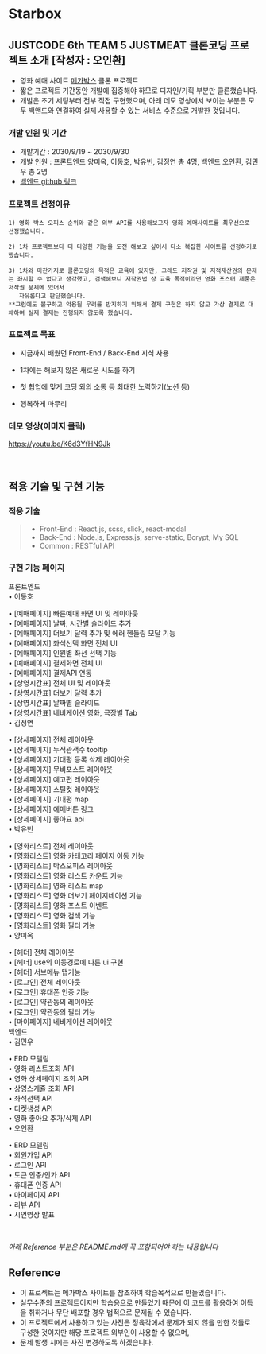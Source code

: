 # Starbox


## JUSTCODE 6th TEAM 5 JUSTMEAT 클론코딩 프로젝트 소개 [작성자 : 오인환]

- 영화 예매 사이트 [메가박스](https://www.megabox.co.kr/movie) 클론 프로젝트
- 짧은 프로젝트 기간동안 개발에 집중해야 하므로 디자인/기획 부분만 클론했습니다.
- 개발은 초기 세팅부터 전부 직접 구현했으며, 아래 데모 영상에서 보이는 부분은 모두 백앤드와 연결하여 실제 사용할 수 있는 서비스 수준으로 개발한 것입니다.

### 개발 인원 및 기간

- 개발기간 : 2030/9/19 ~ 2030/9/30
- 개발 인원 : 프론트엔드 양미옥, 이동호, 박유빈, 김정연 총 4명, 백엔드 오인환, 김민우 총 2명
- [백엔드 github 링크](https://github.com/royggle/justcode-6-2nd-team2-back)

### 프로젝트 선정이유

    1) 영화 박스 오피스 순위와 같은 외부 API를 사용해보고자 영화 예매사이트를 최우선으로 선정했습니다.

    2) 1차 프로젝트보다 더 다양한 기능을 도전 해보고 싶어서 다소 복잡한 사이트를 선정하기로 했습니다.

    3) 1차와 마찬가지로 클론코딩의 목적은 교육에 있지만, 그래도 저작권 및 지적재산권의 문제는 좌시할 수 없다고 생각했고, 검색해보니 저작권법 상 교육 목적이라면 영화 포스터 제품은 저작권 문제에 있어서 
       자유롭다고 판단했습니다. 
    **그럼에도 불구하고 악용될 우려를 방지하기 위해서 결제 구현은 하지 않고 가상 결제로 대체하여 실제 결제는 진행되지 않도록 했습니다.


### 프로젝트 목표

- 지금까지 배웠던 Front-End / Back-End 지식 사용

- 1차에는 해보지 않은 새로운 시도를 하기

- 첫 협업에 맞게 코딩 외의 소통 등 최대한 노력하기(노션 등)

- 행복하게 마무리

### 데모 영상(이미지 클릭)

https://youtu.be/K6d3YfHN9Jk

<br>

## 적용 기술 및 구현 기능

### 적용 기술

> - Front-End : React.js, scss, slick, react-modal
> - Back-End : Node.js, Express.js, serve-static, Bcrypt, My SQL
> - Common : RESTful API


### 구현 기능 페이지

프론트엔드<br>
• 이동호
   
   • [예매페이지] 빠른예매 화면 UI 및 레이아웃 <br>
   • [예매페이지] 날짜, 시간별 슬라이드 추가 <br>
   • [예매페이지] 더보기 달력 추가 및 에러 헨들링 모달 기능 <br>
   • [예매페이지] 좌석선택 화면 전체 UI <br>
   • [예매페이지] 인원별 좌선 선택 기능 <br>
   • [예매페이지] 결제화면 전체 UI <br>
   • [예매페이지] 결제API 연동 <br>
   • [상영시간표] 전체 UI 및 레이아웃 <br>
   • [상영시간표] 더보기 달력 추가 <br>
   • [상영시간표] 날짜별 슬라이드 <br>
   • [상영시간표] 네비게이션 영화, 극장별 Tab <br>
• 김정연
   
   • [상세페이지] 전체 레이아웃 <br>
   • [상세페이지] 누적관객수 tooltip <br>
   • [상세페이지] 기대평 등록 삭제 레이아웃 <br>
   • [상세페이지] 무비포스트 레이아웃 <br>
   • [상세페이지] 예고편 레이아웃 <br>
   • [상세페이지] 스틸컷 레이아웃 <br>
   • [상세페이지] 기대평 map <br>
   • [상세페이지] 예매버튼 링크 <br>
   • [상세페이지] 좋아요 api <br>
• 박유빈
   
   • [영화리스트] 전체 레이아웃 <br>
   • [영화리스트] 영화 카테고리 페이지 이동 기능 <br>
   • [영화리스트] 박스오피스 레이아웃 <br>
   • [영화리스트] 영화 리스트 카운트 기능 <br>
   • [영화리스트] 영화 리스트 map <br>
   • [영화리스트] 영화 더보기 페이지네이션 기능 <br>
   • [영화리스트] 영화 포스트 이벤트 <br>
   • [영화리스트] 영화 검색 기능 <br>
   • [영화리스트] 영화 필터 기능 <br>
• 양미옥
   
   • [헤더] 전체 레이아웃 <br>
   • [헤더] use의 이동경로에 따른 ui 구현 <br>
   • [헤더] 서브메뉴 탭기능 <br>
   • [로그인] 전체 레이아웃 <br>
   • [로그인] 휴대폰 인증 기능 <br>
   • [로그인] 약관동의 레이아웃 <br>
   • [로그인] 약관동의 필터 기능 <br>
   • [마이페이지] 네비게이션 레이아웃 <br>
백엔드 <br>
• 김민우
   
   • ERD 모델링 <br>
   • 영화 리스트조회 API <br>
   • 영화 상세페이지 조회 API <br>
   • 상영스케쥴 조회 API <br>
   • 좌석선택 API <br>
   • 티켓생성 API <br>
   • 영화 좋아요 추가/삭제 API <br>
• 오인환
   
   • ERD 모델링 <br>
   • 회원가입 API <br>
   • 로그인 API <br>
   • 토큰 인증/인가 API <br>
   • 휴대폰 인증 API <br>
   • 마이페이지 API <br>
   • 리뷰 API <br>
   • 시연영상 발표 <br>

<br>

*아래 Reference 부분은 README.md에 꼭 포함되어야 하는 내용입니다*

## Reference

- 이 프로젝트는 메가박스 사이트를 참조하여 학습목적으로 만들었습니다.
- 실무수준의 프로젝트이지만 학습용으로 만들었기 때문에 이 코드를 활용하여 이득을 취하거나 무단 배포할 경우 법적으로 문제될 수 있습니다.
- 이 프로젝트에서 사용하고 있는 사진은 정육각에서 문제가 되지 않을 만한 것들로 구성한 것이지만 해당 프로젝트 외부인이 사용할 수 없으며, 
- 문제 발생 시에는 사진 변경하도록 하겠습니다.
